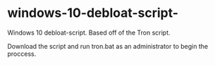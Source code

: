 # windows-10-debloat-script-
Windows 10 debloat-script. Based off of the Tron script.

Download the script and run tron.bat as an administrator to begin the proccess.
